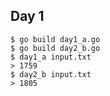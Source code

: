 ## Day 1

```shell
$ go build day1_a.go
$ go build day2_b.go
$ day1_a input.txt
> 1759
$ day2_b input.txt
> 1805
```

